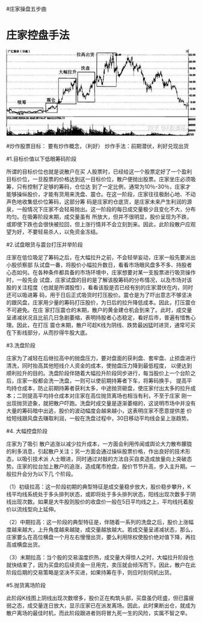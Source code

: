 
#庄家操盘五步曲

# 庄家控盘手法
![庄家控盘手法](img/庄家控盘手法.png)

#炒作股票目标：
要有炒作概念，（利好）
炒作手法：前期潜伏，利好兑现出货



#1.目标价值以下低眼筹码阶段

所谓的目标价位也就是说散户在买 人股票时，已经给这一个股票定好了一个盈利目标价位，一旦股票的价格达到这一目标价位，散户便抛出股票。庄家坐庄必须吸筹，只有控制了足够的筹码，仓位达 到了一定比例，通常为10％-30％，庄家才能够操纵股价，才能有货用来洗盘、震仓。在这一阶段，庄家往往极耐心地、不动声色地收集低价位筹码，这部分筹 码是庄家的仓底货，是庄家未来产生利润的源泉，一般情况下庄家不会轻易抛出。这一阶段的每日成交量极少且变化不大，分布均匀。在吸筹阶段末期，成交量虽有 所放大，但并不很明显，股价呈现为不跌，或即使下跌也会很快被拉回，但上涨行情并不会立刻到来。因此，此阶段散户应观望为好，不要轻易杀人，以免资金冻结。

#2.试盘眼货与震台打压并举阶段

庄家在低位吸足了筹码之后，在大幅拉升之前，不会轻举妄动，庄家一般先要派出小股侦察部 队试盘一番，将股价小幅拉升数日，看看市场眼风盘多不多、持股者心态如何。在各种条件都具备的市场环境中，庄家想要对某一支股票进行吸货操作时，一般先会 试盘，庄家试盘的目的是了解该股筹码的分布情况，以及市场对该股的关注程度（也就是所谓股性），看看该股是否已经有别的庄家潜伏在内，同时还可以吸进筹 码，用于日后正式吸货时打压股价。震仓是为了吓出意志不够坚决的跟风盘，庄家用少量的筹码打压股价，为日后的拉升降低成本。因此，打压震仓不可避免。在庄 家打压震仓的末期，散户的黄金建仓机会到来了。此时，成交量呈递减状况且比前几日急剧萎缩，表明持股者心态稳定，看好后市，普遍有惜售心理。因此，在打压 震仓末期，散户可趁K线为阴线、跌势最凶猛时进货，通常可买在下影线部分，从而抄得牛股大底。

#3.洗盘阶段

庄家为了减轻在后继拉高中的抛盘压力，要对盘面的获利盘、套牢盘、止损盘进行清洗，同时抬高其他短线介人资金的成本，使抛盘压力降到最低程度， 以便达到顺利拉升的目的。洗盘阶段伴随着大幅拉升阶段同步进行，每当股价上一个台阶之后，庄家一般都会洗一洗盘，一则可以使前期持筹者下车，将筹码换手， 提高平均持仓成本，防止前期持筹者获利太多，中途抛货砸盘，使庄家付出太多的拉升成本；二则提高平均持仓成本对庄家在高位抛货离场也相当有利，不至于庄家 刚一出现抛货迹象，就把散户吓跑。洗盘时成交量是逐渐萎缩的，这说明市场中并没有大量的筹码暗中出逃，股价的波动幅度会越来越小，这表明庄家不愿意提供差 价给短线跟风盘去赚取利润，一般在洗盘过程中，30日移动平均线会呈上涨趋势。


#4. 大幅控盘阶段

庄家为了吸引 散户追涨以减少拉升成本，一方面会利用传闻或舆论大力散布朦胧的利多消息，引起散户关注；另一方面会通过操纵股票价格，作出良好的技术形态，以吸引技术派 人士眼进，同时通过对敲的方法自买自卖造成放量向上突破态势。庄家的拉台加上散户的追涨，造成尾市抢盘，股价节节升高，步入主升期。一般拉升会分为以下几 个阶段。

（1）初级拉高：这一阶段初期的典型特征是成交量稳步放大，股价稳步攀升，K线平均线系统处于多头排列状态，或即将处于多头排列状态，阳线出现次数多于阴线出现次数。如果是大牛股则股价的收盘价一般在5日平均线之上，平均线托着股价以流线型向上延伸。

（2）中期拉高：这一阶段的典型特征是，伴随着一系列的洗盘之后，股价上涨幅度越来越大，上升角度越来越陡，成交量越放越大。若成交量呈递减状态，那么，庄家要么在高位横盘一个月左右慢慢出货，要么利用除权使股价绝对值下降，再拉高或横盘出货。

（3）末期拉高：当个股的交易温度炽热，成交量大得惊人之时，大幅拉升阶段也就快结束了，因为买盘的后续资金一旦用完，卖压就会倾泻而下。因此，散户在此阶段后期的交易策略是坚决不买进，如果持筹在手，则应时刻伺机出货。


#5.抛货离场阶段

此阶段K线图上阴线出现次数增多，股价正在构筑头部，买盘虽仍旺盛，但已露疲弱之态，成交量连日放大，显示庄家已在派发离场。因此，此时果断出仓，就成为散户离场的最佳时机，而此阶段跟进者则将冒九死一生的风险，实属不智之举。
